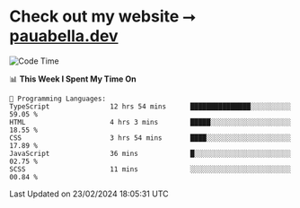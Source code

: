 # Check out my website ⭢ [pauabella.dev](https://pauabella.dev)

<!--START_SECTION:waka-->
![Code Time](http://img.shields.io/badge/Code%20Time-3%2C029%20hrs%2059%20mins-blue)

📊 **This Week I Spent My Time On** 

```text
💬 Programming Languages: 
TypeScript               12 hrs 54 mins      ███████████████░░░░░░░░░░   59.05 % 
HTML                     4 hrs 3 mins        █████░░░░░░░░░░░░░░░░░░░░   18.55 % 
CSS                      3 hrs 54 mins       ████░░░░░░░░░░░░░░░░░░░░░   17.89 % 
JavaScript               36 mins             █░░░░░░░░░░░░░░░░░░░░░░░░   02.75 % 
SCSS                     11 mins             ░░░░░░░░░░░░░░░░░░░░░░░░░   00.84 % 
```


 Last Updated on 23/02/2024 18:05:31 UTC
<!--END_SECTION:waka-->
